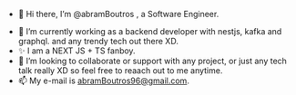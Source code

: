 - 👋 Hi there, I’m @abramBoutros , a Software Engineer.
<!--- - 👀 I’m a Software Engineering --->
- 🌱 I’m currently working as a backend developer with nestjs, kafka and graphql. and any trendy tech out there XD.
- ✨ I am a NEXT JS + TS fanboy.
- 💞️ I’m looking to collaborate or support with any project, or just any tech talk really XD so feel free to reaach out to me anytime.
- 📫 My e-mail is abramBoutros96@gmail.com.

<!---
abramBoutros/abramBoutros is a ✨ special ✨ repository because its `README.md` (this file) appears on your GitHub profile.
You can click the Preview link to take a look at your changes.
--->

